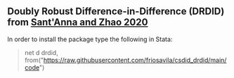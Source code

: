 ## Doubly Robust Difference-in-Difference (DRDID) from [Sant'Anna and Zhao 2020](https://www.sciencedirect.com/science/article/abs/pii/S0304407620301901)

In order to install the package type the following in Stata:
> net d drdid, from("https://raw.githubusercontent.com/friosavila/csdid_drdid/main/code")

